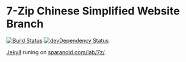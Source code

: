 # 7-Zip Chinese Simplified Website Branch
[![Build Status](https://travis-ci.org/sparanoid/7z.svg)](https://travis-ci.org/sparanoid/7z)
[![devDependency Status](https://david-dm.org/sparanoid/7z/dev-status.svg)](https://david-dm.org/sparanoid/7z#info=devDependencies)

[Jekyll](https://github.com/mojombo/jekyll) runing on [sparanoid.com/lab/7z/](http://sparanoid.com/lab/7z/).
